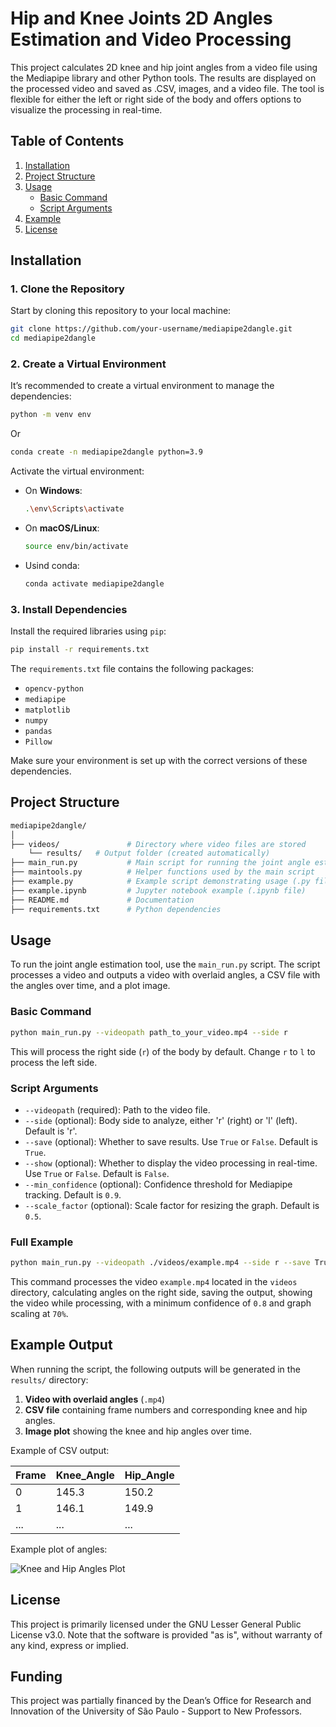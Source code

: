 # Hip and Knee Joints 2D Angles Estimation and Video Processing

This project calculates 2D knee and hip joint angles from a video file using the Mediapipe library and other Python tools. The results are displayed on the processed video and saved as .CSV, images, and a video file. The tool is flexible for either the left or right side of the body and offers options to visualize the processing in real-time.

## Table of Contents
1. [Installation](#installation)
2. [Project Structure](#project-structure)
3. [Usage](#usage)
    - [Basic Command](#basic-command)
    - [Script Arguments](#script-arguments)
4. [Example](#example)
5. [License](#license)

## Installation

### 1. Clone the Repository
Start by cloning this repository to your local machine:

```bash
git clone https://github.com/your-username/mediapipe2dangle.git
cd mediapipe2dangle
```

### 2. Create a Virtual Environment
It’s recommended to create a virtual environment to manage the dependencies:

```bash
python -m venv env
```
Or
```bash
conda create -n mediapipe2dangle python=3.9
```

Activate the virtual environment:

- On **Windows**:
  ```bash
  .\env\Scripts\activate
  ```
- On **macOS/Linux**:
  ```bash
  source env/bin/activate
  ```
- Usind conda:
  ```bash
  conda activate mediapipe2dangle
  ```

### 3. Install Dependencies
Install the required libraries using `pip`:

```bash
pip install -r requirements.txt
```

The `requirements.txt` file contains the following packages:
- `opencv-python`
- `mediapipe`
- `matplotlib`
- `numpy`
- `pandas`
- `Pillow`

Make sure your environment is set up with the correct versions of these dependencies.

## Project Structure

```bash
mediapipe2dangle/
│
├── videos/               # Directory where video files are stored
    └── results/   # Output folder (created automatically)
├── main_run.py           # Main script for running the joint angle estimation
├── maintools.py          # Helper functions used by the main script
├── example.py            # Example script demonstrating usage (.py file)
├── example.ipynb         # Jupyter notebook example (.ipynb file)
├── README.md             # Documentation
├── requirements.txt      # Python dependencies
```

## Usage

To run the joint angle estimation tool, use the `main_run.py` script. The script processes a video and outputs a video with overlaid angles, a CSV file with the angles over time, and a plot image.

### Basic Command

```bash
python main_run.py --videopath path_to_your_video.mp4 --side r
```

This will process the right side (`r`) of the body by default. Change `r` to `l` to process the left side.

### Script Arguments

- `--videopath` (required): Path to the video file.
- `--side` (optional): Body side to analyze, either 'r' (right) or 'l' (left). Default is 'r'.
- `--save` (optional): Whether to save results. Use `True` or `False`. Default is `True`.
- `--show` (optional): Whether to display the video processing in real-time. Use `True` or `False`. Default is `False`.
- `--min_confidence` (optional): Confidence threshold for Mediapipe tracking. Default is `0.9`.
- `--scale_factor` (optional): Scale factor for resizing the graph. Default is `0.5`.

### Full Example

```bash
python main_run.py --videopath ./videos/example.mp4 --side r --save True --show True --min_confidence 0.8 --scale_factor 0.7
```

This command processes the video `example.mp4` located in the `videos` directory, calculating angles on the right side, saving the output, showing the video while processing, with a minimum confidence of `0.8` and graph scaling at `70%`.

## Example Output

When running the script, the following outputs will be generated in the `results/` directory:
1. **Video with overlaid angles** (`.mp4`)
2. **CSV file** containing frame numbers and corresponding knee and hip angles.
3. **Image plot** showing the knee and hip angles over time.

Example of CSV output:

| Frame | Knee_Angle | Hip_Angle |
|-------|------------|-----------|
| 0     | 145.3      | 150.2     |
| 1     | 146.1      | 149.9     |
| ...   | ...        | ...       |

Example plot of angles:

![Knee and Hip Angles Plot](results/example_markerless_r.jpg)

## License
This project is primarily licensed under the GNU Lesser General Public License v3.0. Note that the software is provided "as is", without warranty of any kind, express or implied. 

## Funding
This project was partially financed by the Dean’s Office for Research and Innovation of the University of São Paulo - Support to New Professors.
